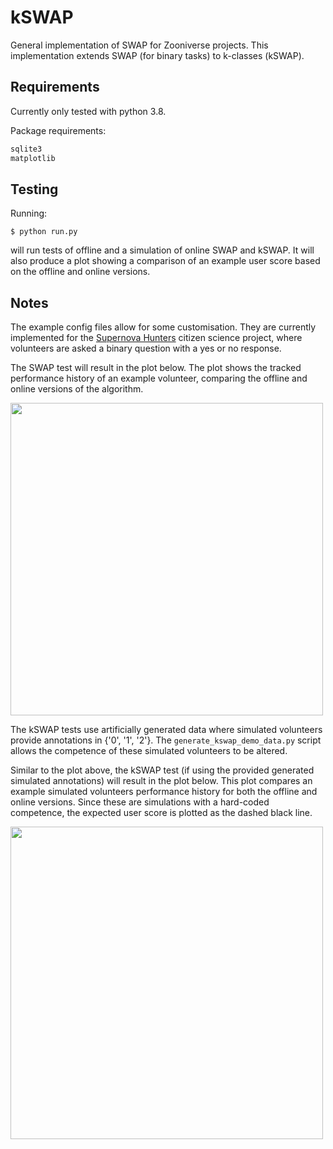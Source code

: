 # kSWAP
General implementation of SWAP for Zooniverse projects.  This implementation extends SWAP (for binary tasks) to k-classes (kSWAP).

## Requirements

Currently only tested with python 3.8.

Package requirements:

```python
sqlite3
matplotlib
```
## Testing

Running:

```
$ python run.py
```

will run tests of offline and a simulation of online SWAP and kSWAP.  It will also produce a plot showing a comparison of an example user score based on the offline and online versions.

## Notes
The example config files allow for some customisation.  They are currently implemented for the [Supernova Hunters](https://www.zooniverse.org/projects/dwright04/supernova-hunters) citizen science project, where volunteers are asked a binary question with a yes or no response.

The SWAP test will result in the plot below. The plot shows the tracked performance history of an example volunteer, comparing the offline and online versions of the algorithm.

<img src="https://github.com/dr-darryl-wright/kSWAP/blob/master/swap_example_volunteer_history.png" width="500">

The kSWAP tests use artificially generated data where simulated volunteers provide annotations in {'0', '1', '2'}.  The ```generate_kswap_demo_data.py``` script allows the competence of these simulated volunteers to be altered.

Similar to the plot above, the kSWAP test (if using the provided generated simulated annotations) will result in the plot below.  This plot compares an example simulated volunteers performance history for both the offline and online versions.  Since these are simulations with a hard-coded competence, the expected user score is plotted as the dashed black line.

<img src="https://github.com/dr-darryl-wright/kSWAP/blob/master/kswap_example_volunteer_history.png" width="500">
